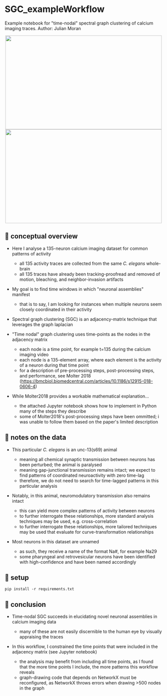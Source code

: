 # SGC_exampleWorkflow
Example notebook for "time-nodal" spectral graph clustering of calcium imaging traces.
Author: Julian Moran

<p align = "center">
	<img src="./example_output/SGC_hist_edges.png", width="500" height="300">
	<img src="./example_output/SGC_KNNgraph_clustered.png", width="500" height="300">
</p>

## :brain: conceptual overview

- Here I analyse a 135-neuron calcium imaging dataset for common patterns of activity
	+ all 135 activity traces are collected from the same *C. elegans* whole-brain
	+ all 135 traces have already been tracking-proofread and removed of motion, bleaching, and neighbor-invasion artifacts

- My goal is to find time windows in which "neuronal assemblies" manifest
	+ that is to say, I am looking for instances when multiple neurons seem closely coordinated in their activity

- Spectral graph clustering (SGC) is an adjacency-matrix technique that leverages the graph laplacian

- "Time nodal" graph clustering uses time-points as the nodes in the adjacency matrix
	+ each node is a time point, for example t=135 during the calcium imaging video
	+ each node is a 135-element array, where each element is the activity of a neuron during that time point
	+ for a description of pre-processing steps, post-processing steps, and performance, see Molter 2018 (https://bmcbiol.biomedcentral.com/articles/10.1186/s12915-018-0606-4)

- While Molter2018 provides a workable mathematical explanation...
	+ the attached Jupyter notebook shows how to implement in Python many of the steps they describe
	+ some of Molter2018's post-processing steps have been ommitted; i was unable to follow them based on the paper's limited description


## :brain: notes on the data

- This particular *C. elegans* is an unc-13(s69) animal
	+ meaning all chemical synaptic transmission between neurons has been perturbed; the animal is paralysed
	+ meaning gap-junctional transmission remains intact; we expect to find patterns of coordinated neuroactivity with zero time-lag
	+ therefore, we do not need to search for time-lagged patterns in this particular analysis

- Notably, in this animal, neuromodulatory transmission also remains intact
	+ this can yield more complex patterns of activity between neurons
	+ to further interrogate these relationships, more standard analysis techniques may be used, e.g. cross-correlation
	+ to further interrogate these relationships, more tailored techniques may be used that evaluate for curve-transformation relationships

- Most neurons in this dataset are unnamed
	+ as such, they receive a name of the format Na#, for example Na29
	+ some pharyngeal and retrovesicular neurons have been identified with high-confidence and have been named accordingly


## :seedling: setup

```
pip install -r requirements.txt
```

## :brain: conclusion

- Time-nodal SGC succeeds in elucidating novel neuronal assemblies in calcium imaging data
	+ many of these are not easily discernible to the human eye by visually appraising the traces

- In this workflow, I constrained the time points that were included in the adjacency matrix (see Jupyter notebook)
	+ the analysis may benefit from including all time points, as I found that the more time points I include, the more patterns this workflow reveals
	+ graph-drawing code that depends on NetworkX must be reconfigured, as NetworkX throws errors when drawing >500 nodes in the graph
